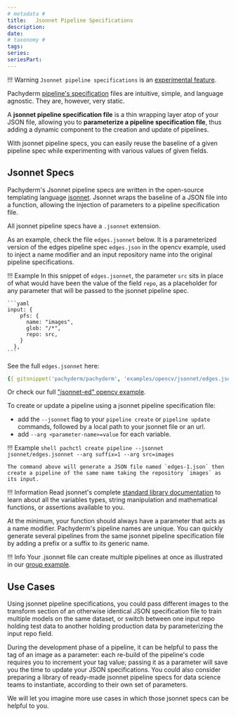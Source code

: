 ```yaml
---
# metadata # 
title:   Jsonnet Pipeline Specifications
description: 
date: 
# taxonomy #
tags: 
series:
seriesPart:
---
```


!!! Warning
    `Jsonnet pipeline specifications` is an [experimental feature](../../../reference/supported-releases/#experimental).

Pachyderm [pipeline's specification](../../../reference/pipeline-spec) files are intuitive, simple, and language agnostic.
They are, however, very static.

A **jsonnet pipeline specification file** is a thin wrapping layer atop of your JSON file, 
allowing you to **parameterize a pipeline specification file**, 
thus adding a dynamic component to the creation and update of pipelines.

With jsonnet pipeline specs, you can easily reuse the baseline of a given pipeline spec
while experimenting with various values of given fields.

## Jsonnet Specs

Pachyderm's Jsonnet pipeline specs are written in 
the open-source templating language [jsonnet](https://jsonnet.org/).
Jsonnet wraps the baseline of a JSON file into a function, 
allowing the injection of parameters to a pipeline specification file. 

All jsonnet pipeline specs have a `.jsonnet` extension.

As an example, check the file `edges.jsonnet` below. It is a parameterized version
of the edges pipeline spec `edges.json` in the opencv example, used to inject a name modifier 
and an input repository name into the original pipeline specifications.


!!! Example 
    In this snippet of `edges.jsonnet`, the parameter `src` sits in place of what would have been
    the value of the field `repo`, as a placeholder for any parameter that will be passed to the jsonnet pipeline spec.

    ```yaml
    input: {
        pfs: {
          name: "images",
          glob: "/*",
          repo: src,
        }
      },
    ```

See the full `edges.jsonnet` here:
```yaml
{{ gitsnippet('pachyderm/pachyderm', 'examples/opencv/jsonnet/edges.jsonnet', 'master') }}
```

Or check our full ["jsonnet-ed" opencv example](https://github.com/pachyderm/pachyderm/tree/2.2.x/examples/opencv/jsonnet).

To create or update a pipeline using a jsonnet pipeline specification file:

- add the `--jsonnet` flag to your `pipeline create` or `pipeline update` commands, followed by a local path to your jsonnet file or an url.
- add `--arg <parameter-name>=value` for each variable.

!!! Example
    ```shell
    pachctl create pipeline --jsonnet jsonnet/edges.jsonnet --arg suffix=1 --arg src=images
    ```

    The command above will generate a JSON file named `edges-1.json` then create a pipeline of the same name taking the repository `images` as its input.

!!! Information 
    Read jsonnet's complete [standard library documentation](https://jsonnet.org/ref/stdlib.html) to learn about all the variables types, string manipulation and mathematical functions, or assertions available to you.


At the minimum, your function should always have a parameter that acts as a name modifier. 
Pachyderm's pipeline names are unique. 
You can quickly generate several pipelines from the same jsonnet pipeline specification file
by adding a prefix or a suffix to its generic name.

!!! Info 
    Your .jsonnet file can create multiple pipelines at once as illustrated in our [group example](https://github.com/pachyderm/pachyderm/tree/2.2.x/examples/group).

## Use Cases

Using jsonnet pipeline specifications, you could pass different images
to the transform section of an otherwise identical JSON specification file
to train multiple models on the same dataset,
or switch between one input repo holding test data to another holding production data by parameterizing the input repo field. 

During the development phase of a pipeline, 
it can be helpful to pass the tag of an image as a parameter: 
each re-build of the pipeline's code requires you to increment your tag value;
passing it as a parameter will save you the time to update your JSON specifications.
You could also consider preparing a library of ready-made jsonnet pipeline specs for data science teams to instantiate, according to their own set of parameters. 

We will let you imagine more use cases in which those jsonnet specs can be helpful to you.
